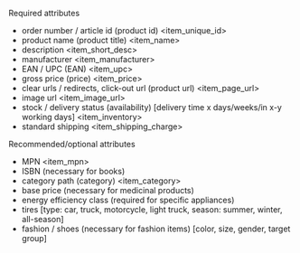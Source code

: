 Required attributes

- order number / article id  (product id) <item_unique_id>
- product name (product title) <item_name>
- description <item_short_desc>
- manufacturer <item_manufacturer>
- EAN / UPC (EAN) <item_upc>
- gross price (price) <item_price>
- clear urls / redirects, click-out url (product url) <item_page_url>
- image url <item_image_url>
- stock / delivery status (availability) [delivery time x days/weeks/in x-y working days] <item_inventory>
- standard shipping <item_shipping_charge>

Recommended/optional attributes

- MPN <item_mpn>
- ISBN (necessary for books)
- category path (category) <item_category>
- base price (necessary for medicinal products)
- energy efficiency class (required for specific appliances)
- tires [type: car, truck, motorcycle, light truck, season: summer, winter, all-season]
- fashion / shoes (necessary for fashion items) [color, size, gender, target group]